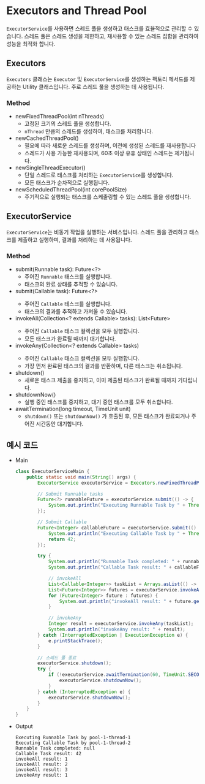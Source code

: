 # Executors and Thread Pool
`ExecutorService`를 사용하면 스레드 풀을 생성하고 태스크를 효율적으로 관리할 수 있습니다.
스레드 풀은 스레드 생성을 제한하고, 재사용할 수 있는 스레드 집합을 관리하여 성능을 최적화 합니다.

## Executors
`Executors` 클래스는 `Executor` 및 `ExecutorService`를 생성하는 팩토리 메서드를 제공하는 Utility 클래스입니다. 주로 스레드 풀을 생성하는 데 사용됩니다.

### Method
- newFixedThreadPool(int nThreads)
    - 고정된 크기의 스레드 풀을 생성합니다.
    - `nThread` 만큼의 스레드를 생성하여, 태스크를 처리합니다.
- newCachedThreadPool()
  - 필요에 따라 새로운 스레드를 생성하며, 이전에 생성된 스레드를 재사용합니다
  - 스레드가 사용 가능한 재사용되며, 60초 이상 유휴 상태인 스레드는 제거됩니다.
- newSingleThreadExecutor()
  - 단일 스레드로 태스크를 처리하는 `ExecutorService`를 생성합니다.
  - 모든 태스크가 순차적으로 실행됩니다.
- newScheduledThreadPool(int corePoolSize)
  - 주기적으로 실행되는 태스크를 스케줄링할 수 있는 스레드 풀을 생성합니다.

## ExecutorService
`ExecutorService`는 비동기 작업을 실행하는 서비스입니다. 스레드 풀을 관리하고 태스크를 제출하고 실행하며, 결과를 처리하는 데 사용됩니다.

### Method
* submit(Runnable task): Future<?>
  * 주어진 `Runnable` 태스크를 실행합니다.
  * 태스크의 완료 상태를 추적할 수 있습니다.
* submit(Callable<T> task): Future<?>
  * 주어진 `Callable` 테스크를 실행합니다.
  * 태스크의 결과를 추적하고 가져올 수 있습니다.
* invokeAll(Collection<? extends Callable<T>> tasks): List<Future<T>>
  * 주어진 `Callable` 태스크 컬렉션을 모두 실행합니다.
  * 모든 태스크가 완료될 때까지 대기합니다.
* invokeAny(Collection<? extends Callable<T>> tasks)
    * 주어진 `Callable` 태스크 컬렉션을 모두 실행합니다.
    * 가장 먼저 완료된 태스크의 결과를 반환하며, 다른 태스크는 취소됩니다.
* shutdown()
  * 새로운 태스크 제출을 중지하고, 이미 제출된 태스크가 완료될 때까지 기다립니다.
* shutdownNow()
  * 실행 중인 태스크를 중지하고, 대기 중인 태스크를 모두 취소합니다.
* awaitTermination(long timeout, TimeUnit unit)
  * `shutdown()` 또는 `shutdownNow()` 가 호출된 후, 모든 태스크가 완료되거나 주어진 시간동안 대기합니다.

## 예시 코드
* Main
    ```java
    class ExecutorServiceMain {
        public static void main(String[] args) {
            ExecutorService executorService = Executors.newFixedThreadPool(3);
    
            // Submit Runnable tasks
            Future<?> runnableFuture = executorService.submit(() -> {
                System.out.println("Executing Runnable Task by " + Thread.currentThread().getName());
            });
    
            // Submit Callable
            Future<Integer> callableFuture = executorService.submit(() -> {
                System.out.println("Executing Callable Task by " + Thread.currentThread().getName());
                return 42;
            });
    
            try {
                System.out.println("Runnable Task completed: " + runnableFuture.get());
                System.out.println("Callable Task result: " + callableFuture.get());
    
                // invokeAll
                List<Callable<Integer>> taskList = Arrays.asList(() -> 1, () -> 2, () -> 3);
                List<Future<Integer>> futures = executorService.invokeAll(taskList);
                for (Future<Integer> future : futures) {
                    System.out.println("invokeAll result: " + future.get());
                }
    
                // invokeAny
                Integer result = executorService.invokeAny(taskList);
                System.out.println("invokeAny result: " + result);
            } catch (InterruptedException | ExecutionException e) {
                e.printStackTrace();
            }
    
            // 스레드 풀 종료
            executorService.shutdown();
            try {
                if (!executorService.awaitTermination(60, TimeUnit.SECONDS)) {
                    executorService.shutdownNow();
                }
            } catch (InterruptedException e) {
                executorService.shutdownNow();
            }
        }
    }
    ```
* Output
    ```shell
    Executing Runnable Task by pool-1-thread-1
    Executing Callable Task by pool-1-thread-2
    Runnable Task completed: null
    Callable Task result: 42
    invokeAll result: 1
    invokeAll result: 2
    invokeAll result: 3
    invokeAny result: 1
    ```
